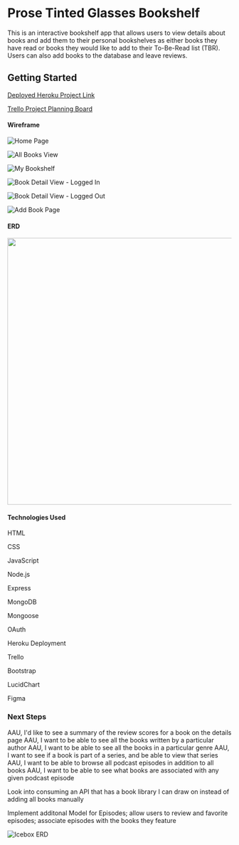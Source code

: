 # Prose Tinted Glasses Bookshelf

This is an interactive bookshelf app that allows users to view details about books and add them to their personal bookshelves as either books they have read or books they would like to add to their To-Be-Read list (TBR). Users can also add books to the database and leave reviews.

## Getting Started 

[Deployed Heroku Project Link](https://prose-tinted-glasses-bookshelf.herokuapp.com/)

[Trello Project Planning Board](https://trello.com/b/wgyZoIcn/seir-project-2)

#### Wireframe

![Home Page](https://user-images.githubusercontent.com/32117930/163277708-c0cefc9e-ebd5-48dc-b9f8-3458171b724c.png)

![All Books View](https://user-images.githubusercontent.com/32117930/163277953-96ed2c64-1a4a-4ae9-964a-0206e7639eac.png)

![My Bookshelf](https://user-images.githubusercontent.com/32117930/163277778-084f1025-2433-4ad5-96b4-eb5e70ae1d8a.png)

![Book Detail View - Logged In](https://user-images.githubusercontent.com/32117930/163277793-fe026674-ecd0-41b8-bed2-f7c7accef54d.png)

![Book Detail View - Logged Out](https://user-images.githubusercontent.com/32117930/163277803-953e83a3-33ce-4083-9eab-3d9bc9cc551c.png)

![Add Book Page](https://user-images.githubusercontent.com/32117930/163277811-ac8da684-b420-4200-9c5c-1dcf9b0db413.png)

#### ERD
<img src="https://trello.com/1/cards/624f63e026266f7d6b2c8f6a/attachments/624f63e026266f7d6b2c8f7f/previews/624f63e126266f7d6b2c8f8d/download/Screen_Shot_2022-04-07_at_5.21.02_PM.png" width="600">

#### Technologies Used

HTML

CSS

JavaScript

Node.js

Express

MongoDB

Mongoose

OAuth

Heroku Deployment

Trello

Bootstrap

LucidChart

Figma

### Next Steps

AAU, I'd like to see a summary of the review scores for a book on the details page
AAU, I want to be able to see all the books written by a particular author
AAU, I want to be able to see all the books in a particular genre
AAU, I want to see if a book is part of a series, and be able to view that series
AAU, I want to be able to browse all podcast episodes in addition to all books
AAU, I want to be able to see what books are associated with any given podcast episode

Look into consuming an API that has a book library I can draw on instead of adding all books manually

Implement additonal Model for Episodes; allow users to review and favorite episodes; associate episodes with the books they feature

![Icebox ERD](https://user-images.githubusercontent.com/32117930/163592856-1ef9e6db-df24-4dda-b2ae-5fbf89a27866.png)

